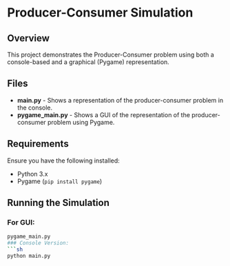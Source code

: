# Producer-Consumer Simulation

## Overview
This project demonstrates the Producer-Consumer problem using both a console-based and a graphical (Pygame) representation.

## Files
- **main.py** - Shows a representation of the producer-consumer problem in the console.
- **pygame_main.py** - Shows a GUI of the representation of the producer-consumer problem using Pygame.

## Requirements
Ensure you have the following installed:
- Python 3.x
- Pygame (`pip install pygame`)

## Running the Simulation
### For GUI:
```sh
pygame_main.py
### Console Version:
```sh
python main.py
